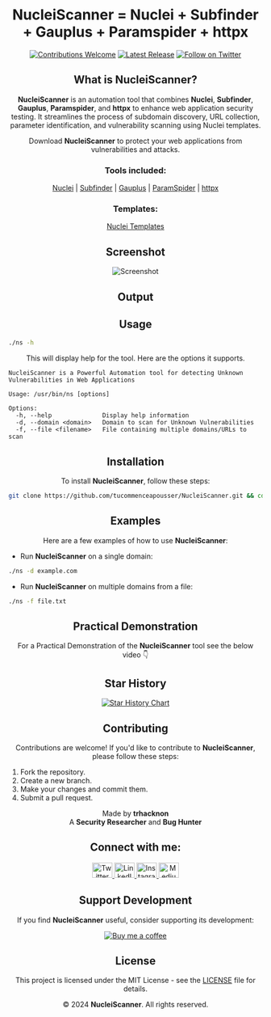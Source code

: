 <h1 align="center"> 
  NucleiScanner = Nuclei + Subfinder + Gauplus + Paramspider + httpx
  <br>
</h1>

<p align="center">
  <a href="https://github.com/tucommenceapousser/NucleiScanner/issues"><img src="https://img.shields.io/badge/contributions-welcome-brightgreen.svg?style=flat" alt="Contributions Welcome"></a>
  <a href="https://github.com/tucommenceapousser/NucleiScanner/releases"><img src="https://img.shields.io/github/v/release/tucommenceapousser/NucleiScanner.svg" alt="Latest Release"></a>
  <a href="https://twitter.com/trhacknon"><img src="https://img.shields.io/twitter/follow/tucommenceapousser.svg?logo=twitter" alt="Follow on Twitter"></a>
</p>

<h2 align="center">What is NucleiScanner?</h2>

<p align="center">
  <b>NucleiScanner</b> is an automation tool that combines <b>Nuclei</b>, <b>Subfinder</b>, <b>Gauplus</b>, <b>Paramspider</b>, and <b>httpx</b> to enhance web application security testing. It streamlines the process of subdomain discovery, URL collection, parameter identification, and vulnerability scanning using Nuclei templates.
</p>

<p align="center">
  Download <b>NucleiScanner</b> to protect your web applications from vulnerabilities and attacks.
</p>

<h3 align="center">Tools included:</h3>

<p align="center">
  <a href="https://github.com/projectdiscovery/nuclei">Nuclei</a> | 
  <a href="https://github.com/projectdiscovery/subfinder">Subfinder</a> | 
  <a href="https://github.com/bp0lr/gauplus">Gauplus</a> | 
  <a href="https://github.com/0xKayala/ParamSpider">ParamSpider</a> | 
  <a href="https://github.com/projectdiscovery/httpx">httpx</a>
</p>

<h3 align="center">Templates:</h3>

<p align="center">
  <a href="https://github.com/projectdiscovery/nuclei-templates">Nuclei Templates</a>
</p>

<h2 align="center">Screenshot</h2>

<p align="center">
  <img src="https://github.com/tucommenceapousser/NucleiScanner/assets/screenshot.png" alt="Screenshot">
</p>

<h2 align="center">Output</h2>

<p align="center">
  <!-- Output screenshots or examples -->
</p>

<h2 align="center">Usage</h2>

```sh
./ns -h
```

<p align="center">
  This will display help for the tool. Here are the options it supports.
</p>

```
NucleiScanner is a Powerful Automation tool for detecting Unknown Vulnerabilities in Web Applications

Usage: /usr/bin/ns [options]

Options:
  -h, --help              Display help information
  -d, --domain <domain>   Domain to scan for Unknown Vulnerabilities
  -f, --file <filename>   File containing multiple domains/URLs to scan
```

<h2 align="center">Installation</h2>

<p align="center">
  To install <b>NucleiScanner</b>, follow these steps:
</p>

```sh
git clone https://github.com/tucommenceapousser/NucleiScanner.git && cd NucleiScanner && sudo chmod +x install.sh && ./install.sh && ./ns -h && cd ..
```

<h2 align="center">Examples</h2>

<p align="center">
  Here are a few examples of how to use <b>NucleiScanner</b>:
</p>

- Run <b>NucleiScanner</b> on a single domain:

```sh
./ns -d example.com
```

- Run <b>NucleiScanner</b> on multiple domains from a file:

```sh
./ns -f file.txt
```

<h2 align="center">Practical Demonstration</h2>

<p align="center">
  For a Practical Demonstration of the <b>NucleiScanner</b> tool see the below video 👇
</p>

<!-- Embed video or link to video demonstration -->

<h2 align="center">Star History</h2>

<p align="center">
  <a href="https://star-history.com/#tucommenceapousser/NucleiScanner&Date">
    <img src="https://api.star-history.com/svg?repos=tucommenceapousser/NucleiScanner&type=Date" alt="Star History Chart">
  </a>
</p>

<h2 align="center">Contributing</h2>

<p align="center">
  Contributions are welcome! If you'd like to contribute to <b>NucleiScanner</b>, please follow these steps:
</p>

1. Fork the repository.
2. Create a new branch.
3. Make your changes and commit them.
4. Submit a pull request.

<p align="center">
  Made by <b>trhacknon</b> <br>
  A <b>Security Researcher</b> and <b>Bug Hunter</b>
</p>

<h2 align="center">Connect with me:</h2>

<p align="center">
  <a href="https://twitter.com/trhacknon" target="_blank">
    <img src="https://raw.githubusercontent.com/tucommenceapousser/github-profile-readme-generator/master/src/images/icons/Social/twitter.svg" alt="Twitter" height="30" width="40">
  </a>
  <a href="https://linkedin.com/in/0xkayala" target="_blank">
    <img src="https://raw.githubusercontent.com/tucommenceapousser/github-profile-readme-generator/master/src/images/icons/Social/linked-in-alt.svg" alt="LinkedIn" height="30" width="40">
  </a>
  <a href="https://instagram.com/lamontasavougagne" target="_blank">
    <img src="https://raw.githubusercontent.com/tucommenceapousser/github-profile-readme-generator/master/src/images/icons/Social/instagram.svg" alt="Instagram" height="30" width="40">
  </a>
  <a href="https://medium.com/@trhacknon" target="_blank">
    <img src="https://raw.githubusercontent.com/tucommenceapousser/github-profile-readme-generator/master/src/images/icons/Social/medium.svg" alt="Medium" height="30" width="40">
  </a>
</p>

<h2 align="center">Support Development</h2>

<p align="center">
  If you find <b>NucleiScanner</b> useful, consider supporting its development:
</p>

<p align="center">
  <a href="https://www.buymeacoffee.com/trhacknon" target="_blank"><img src="https://cdn.buymeacoffee.com/buttons/bmc-new-btn-logo.svg" alt="Buy me a coffee"></a>
</p>

<h2 align="center">License</h2>

<p align="center">
  This project is licensed under the MIT License - see the <a href="https://github.com/tucommenceapousser/NucleiScanner/blob/main/LICENSE">LICENSE</a> file for details.
</p>

<footer>
  <p align="center">&copy; 2024 <b>NucleiScanner</b>. All rights reserved.</p>
</footer>
